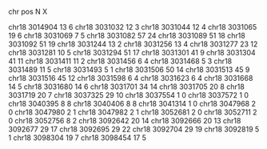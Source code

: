 chr	pos	N	X

chr18	3014904	13	6
chr18	3031032	12	3
chr18	3031044	12	4
chr18	3031065	19	6
chr18	3031069	7	5
chr18	3031082	57	24
chr18	3031089	51	18
chr18	3031092	51	19
chr18	3031244	13	2
chr18	3031256	13	4
chr18	3031277	23	12
chr18	3031281	10	5
chr18	3031294	51	17
chr18	3031301	41	9
chr18	3031304	41	11
chr18	3031411	11	2
chr18	3031456	6	4
chr18	3031468	5	3
chr18	3031489	11	5
chr18	3031493	5	1
chr18	3031506	50	14
chr18	3031513	45	9
chr18	3031516	45	12
chr18	3031598	6	4
chr18	3031623	6	4
chr18	3031668	14	5
chr18	3031680	14	6
chr18	3031701	34	14
chr18	3031705	20	8
chr18	3031719	20	7
chr18	3037325	29	10
chr18	3037554	1	0
chr18	3037572	1	0
chr18	3040395	8	8
chr18	3040406	8	8
chr18	3041314	1	0
chr18	3047968	2	0
chr18	3047980	2	1
chr18	3047982	2	1
chr18	3052681	2	0
chr18	3052711	2	0
chr18	3052756	8	2
chr18	3092642	20	14
chr18	3092666	20	13
chr18	3092677	29	17
chr18	3092695	29	22
chr18	3092704	29	19
chr18	3092819	5	1
chr18	3098304	19	7
chr18	3098454	17	5
